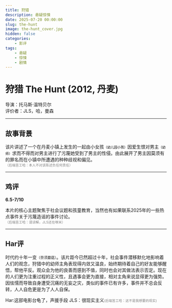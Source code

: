 ```yaml
---
title: 狩猎
description: 悬疑惊悚
date: 2025-07-20 00:00:00
slug: the-hunt
image: the-hunt_cover.jpg
hidden: false
categories:
    - 影评
tags:
    - 悬疑
    - 惊悚
    - 剧情
---
```


# **狩猎 The Hunt (2012, 丹麦)**
导演：托马斯·温特贝尔  
评价者：JLS，哈，曼森  

***

## **故事背景**  

该片讲述了一个在丹麦小镇上发生的一起由小女孩<span style="font-size:0.75em !important; color:black !important;">（幼儿园小孩）</span>因爱生恨对男主<span style="font-size:0.75em !important; color:black !important;">（幼师）</span>求而不得而对男主进行了污蔑她受到了男主的性侵。由此展开了男主因莫须有的罪名而在小镇中所遭遇的种种歧视和偏见。  
<span style="font-size:0.75em !important; color:gray !important;">（后端苦工哈：本人不对该陈述负任何责任）</span>  
***
## **鸡评**
**6.5-7/10**  

本片的核心主题聚焦于社会议题和孩童教育，当然也有如果联系2025年的一些热点事件关于污蔑造谣的事件讨论。  
<span style="font-size:0.75em !important; color:gray !important;">（后端苦工哈：请谅解，JLS还在啄米）</span>   

***  

## **Har评**

时代约十年一变<span style="font-size:0.8em">（奈须蘑菇）</span>。该片距今已然超过十年，社会事件潜移默化地影响着人们的观念，狩猎中的幼师主角表现得内敛又温良，始终期待着自己的好友能够醒悟，帮他平反。观众会为他的良善而感到不值，同时也会对其做法表示否定。现在的人们更为注重过程的正义性，且遇事会更为直接，相对主角来说显得更为强势。因怯懦而导致自身遭受沉痛的无妄之灾，类似的事件已有许多，事件并不总会反转，人人自危更是为了人人自保。

Har:这部电影台龟了，声援手段
JLS：很现实主义<span style="font-size:0.75em !important; color:gray !important;">(后端苦工哈：这不是我想要的现实)</span>